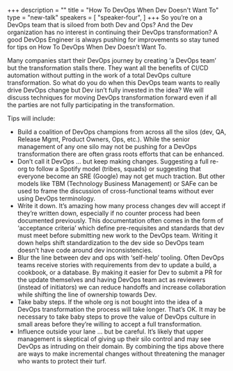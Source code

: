 +++
description = ""
title = "How To DevOps When Dev Doesn't Want To"
type = "new-talk"
speakers = [
        "speaker-four",
]
+++
So you’re on a DevOps team that is siloed from both Dev and Ops? And the Dev organization has no interest in continuing their DevOps transformation? A good DevOps Engineer is always pushing for improvements so stay tuned for tips on How To DevOps When Dev Doesn’t Want To.

Many companies start their DevOps journey by creating ‘a DevOps team’ but the transformation stalls there. They want all the benefits of CI/CD automation without putting in the work of a total DevOps culture transformation. So what do you do when this DevOps team wants to really drive DevOps change but Dev isn’t fully invested in the idea? We will discuss techniques for moving DevOps transformation forward even if all the parties are not fully participating in the transformation.

Tips will include:

* Build a coalition of DevOps champions from across all the silos (dev, QA, Release Mgmt, Product Owners, Ops, etc.). While the senior management of any one silo may not be pushing for a DevOps transformation there are often grass roots efforts that can be enhanced. 
* Don’t call it DevOps … but keep making changes. Suggesting a full re-org to follow a Spotify model (tribes, squads) or suggesting that everyone become an SRE (Google) may not get much traction. But other models like TBM (Technology Business Management) or SAFe can be used to frame the discussion of cross-functional teams without ever using DevOps terminology.
* Write it down. It’s amazing how many process changes dev will accept if they’re written down, especially if no counter process had been documented previously. This documentation often comes in the form of ‘acceptance criteria’ which define pre-requisites and standards that dev must meet before submitting new work to the DevOps team. Writing it down helps shift standardization to the dev side so DevOps team doesn’t have code around dev inconsistencies.
* Blur the line between dev and ops with ‘self-help’ tooling. Often DevOps teams receive stories with requirements from dev to update a build, a cookbook, or a database. By making it easier for Dev to submit a PR for the update themselves and having DevOps team act as reviewers (instead of initiators) we can reduce handoffs and increase collaboration while shifting the line of ownership towards Dev.
* Take baby steps. If the whole org is not bought into the idea of a DevOps transformation the process will take longer. That’s OK. It may be necessary to take baby steps to prove the value of DevOps culture in small areas before they’re willing to accept a full transformation.
* Influence outside your lane … but be careful. It’s likely that upper management is skeptical of giving up their silo control and may see DevOps as intruding on their domain. By combining the tips above there are ways to make incremental changes without threatening the manager who wants to protect their turf.